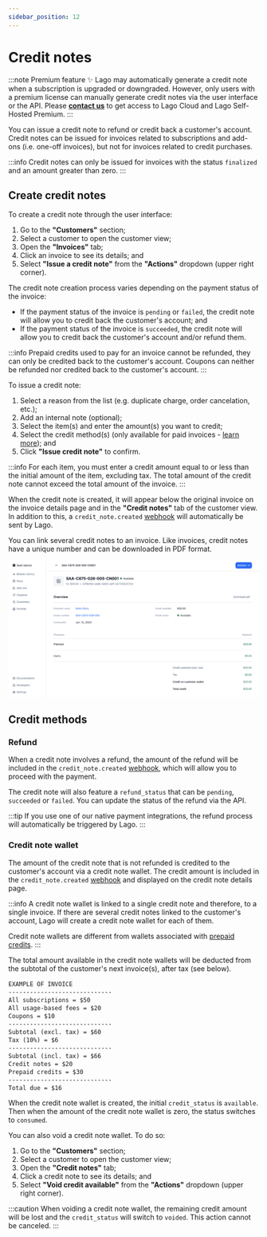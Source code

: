 ```yaml
---
sidebar_position: 12
---
```


# Credit notes
:::note Premium feature ✨
Lago may automatically generate a credit note when a subscription is upgraded or downgraded. However, only users with a premium license can manually generate credit notes via the user interface or the API. Please **[contact us](mailto:hello@getlago.com)** to get access to Lago Cloud and Lago Self-Hosted Premium.
:::

You can issue a credit note to refund or credit back a customer's account. Credit notes can be issued for invoices related to subscriptions and add-ons (i.e. one-off invoices), but not for invoices related to credit purchases.

:::info
Credit notes can only be issued for invoices with the status `finalized` and an amount greater than zero.
:::

## Create credit notes
To create a credit note through the user interface:
1. Go to the **"Customers"** section;
2. Select a customer to open the customer view;
3. Open the **"Invoices"** tab;
4. Click an invoice to see its details; and
5. Select **"Issue a credit note"** from the **"Actions"** dropdown (upper right corner).

The credit note creation process varies depending on the payment status of the invoice:
- If the payment status of the invoice is `pending` or `failed`, the credit note will allow you to credit back the customer's account; and
- If the payment status of the invoice is `succeeded`, the credit note will allow you to credit back the customer's account and/or refund them.

:::info
Prepaid credits used to pay for an invoice cannot be refunded, they can only be credited back to the customer's account. Coupons can neither be refunded nor credited back to the customer's account.
:::

To issue a credit note:
1. Select a reason from the list (e.g. duplicate charge, order cancelation, etc.);
2. Add an internal note (optional);
3. Select the item(s) and enter the amount(s) you want to credit;
4. Select the credit method(s) (only available for paid invoices - [learn more](#credit-methods)); and
5. Click **"Issue credit note"** to confirm.

:::info
For each item, you must enter a credit amount equal to or less than the initial amount of the item, excluding tax. The total amount of the credit note cannot exceed the total amount of the invoice.
:::

When the credit note is created, it will appear below the original invoice on the invoice details page and in the **"Credit notes"** tab of the customer view. In addition to this, a `credit_note.created` [webhook](../api/webhooks/messages) will automatically be sent by Lago.

You can link several credit notes to an invoice. Like invoices, credit notes have a unique number and can be downloaded in PDF format.

![Credit note details](../../static/img/credit-note.png)

## Credit methods
### Refund
When a credit note involves a refund, the amount of the refund will be included in the `credit_note.created` [webhook](../api/webhooks/messages), which will allow you to proceed with the payment.

The credit note will also feature a `refund_status` that can be `pending`, `succeeded` or `failed`. You can update the status of the refund via the API.

:::tip
If you use one of our native payment integrations, the refund process will automatically be triggered by Lago.
:::

### Credit note wallet
The amount of the credit note that is not refunded is credited to the customer's account via a credit note wallet. The credit amount is included in the `credit_note.created` [webhook](../api/webhooks/messages) and displayed on the credit note details page.

:::info
A credit note wallet is linked to a single credit note and therefore, to a single invoice. If there are several credit notes linked to the customer's account, Lago will create a credit note wallet for each of them.

Credit note wallets are different from wallets associated with [prepaid credits](prepaid_credits).
:::

The total amount available in the credit note wallets will be deducted from the subtotal of the customer's next invoice(s), after tax (see below).

```
EXAMPLE OF INVOICE
-----------------------------
All subscriptions = $50
All usage-based fees = $20
Coupons = $10
-----------------------------
Subtotal (excl. tax) = $60
Tax (10%) = $6
-----------------------------
Subtotal (incl. tax) = $66
Credit notes = $20
Prepaid credits = $30
-----------------------------
Total due = $16
```

When the credit note wallet is created, the initial `credit_status` is `available`. Then when the amount of the credit note wallet is zero, the status switches to `consumed`.

You can also void a credit note wallet. To do so:
1. Go to the **"Customers"** section;
2. Select a customer to open the customer view;
3. Open the **"Credit notes"** tab;
4. Click a credit note to see its details; and
5. Select **"Void credit available"** from the **"Actions"** dropdown (upper right corner).

:::caution
When voiding a credit note wallet, the remaining credit amount will be lost and the `credit_status` will switch to `voided`. This action cannot be canceled.
:::